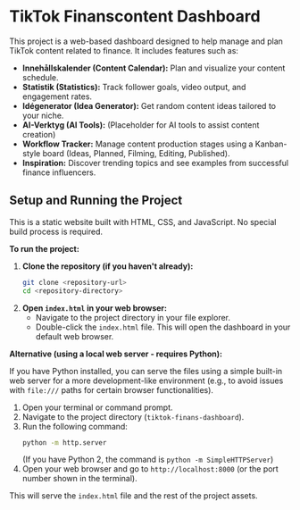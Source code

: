 ﻿# TikTok Finanscontent Dashboard
 

This project is a web-based dashboard designed to help manage and plan TikTok content related to finance. It includes features such as:

*   **Innehållskalender (Content Calendar):** Plan and visualize your content schedule.
*   **Statistik (Statistics):** Track follower goals, video output, and engagement rates.
*   **Idégenerator (Idea Generator):** Get random content ideas tailored to your niche.
*   **AI-Verktyg (AI Tools):** (Placeholder for AI tools to assist content creation)
*   **Workflow Tracker:** Manage content production stages using a Kanban-style board (Ideas, Planned, Filming, Editing, Published).
*   **Inspiration:** Discover trending topics and see examples from successful finance influencers.

## Setup and Running the Project

This is a static website built with HTML, CSS, and JavaScript. No special build process is required.

**To run the project:**

1.  **Clone the repository (if you haven't already):**
    ```bash
    git clone <repository-url>
    cd <repository-directory>
    ```
2.  **Open `index.html` in your web browser:**
    *   Navigate to the project directory in your file explorer.
    *   Double-click the `index.html` file. This will open the dashboard in your default web browser.

**Alternative (using a local web server - requires Python):**

If you have Python installed, you can serve the files using a simple built-in web server for a more development-like environment (e.g., to avoid issues with `file:///` paths for certain browser functionalities).

1.  Open your terminal or command prompt.
2.  Navigate to the project directory (`tiktok-finans-dashboard`).
3.  Run the following command:
    ```bash
    python -m http.server
    ```
    (If you have Python 2, the command is `python -m SimpleHTTPServer`)
4.  Open your web browser and go to `http://localhost:8000` (or the port number shown in the terminal).

This will serve the `index.html` file and the rest of the project assets.
